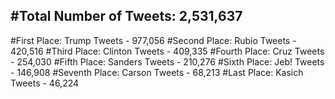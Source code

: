 #Total Number of Tweets: 2,531,637 
---
#First Place: Trump Tweets - 977,056
#Second Place: Rubio Tweets - 420,516
#Third Place: Clinton Tweets - 409,335
#Fourth Place: Cruz Tweets - 254,030
#Fifth Place: Sanders Tweets - 210,276
#Sixth Place: Jeb! Tweets - 146,908
#Seventh Place: Carson Tweets - 68,213
#Last Place: Kasich Tweets - 46,224
